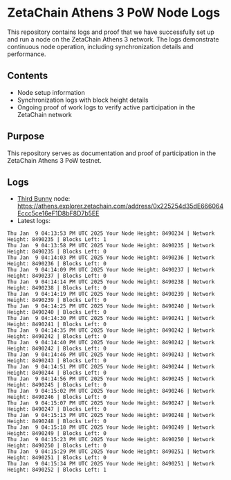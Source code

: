 # ZetaChain Athens 3 PoW Node Logs
This repository contains logs and proof that we have successfully set up and run a node on the ZetaChain Athens 3 network. The logs demonstrate continuous node operation, including synchronization details and performance.

## Contents
- Node setup information
- Synchronization logs with block height details
- Ongoing proof of work logs to verify active participation in the ZetaChain network

## Purpose
This repository serves as documentation and proof of participation in the ZetaChain Athens 3 PoW testnet.

## Logs

- [Third Bunny](https://thirdbunny.xyz/) node: https://athens.explorer.zetachain.com/address/0x225254d35dE666064Eccc5ce16eF1D8bF8D7b5EE
- Latest logs:
```
Thu Jan  9 04:13:53 PM UTC 2025 Your Node Height: 8490234 | Network Height: 8490235 | Blocks Left: 1
Thu Jan  9 04:13:58 PM UTC 2025 Your Node Height: 8490235 | Network Height: 8490235 | Blocks Left: 0
Thu Jan  9 04:14:03 PM UTC 2025 Your Node Height: 8490236 | Network Height: 8490236 | Blocks Left: 0
Thu Jan  9 04:14:09 PM UTC 2025 Your Node Height: 8490237 | Network Height: 8490237 | Blocks Left: 0
Thu Jan  9 04:14:14 PM UTC 2025 Your Node Height: 8490238 | Network Height: 8490238 | Blocks Left: 0
Thu Jan  9 04:14:19 PM UTC 2025 Your Node Height: 8490239 | Network Height: 8490239 | Blocks Left: 0
Thu Jan  9 04:14:25 PM UTC 2025 Your Node Height: 8490240 | Network Height: 8490240 | Blocks Left: 0
Thu Jan  9 04:14:30 PM UTC 2025 Your Node Height: 8490241 | Network Height: 8490241 | Blocks Left: 0
Thu Jan  9 04:14:35 PM UTC 2025 Your Node Height: 8490242 | Network Height: 8490242 | Blocks Left: 0
Thu Jan  9 04:14:40 PM UTC 2025 Your Node Height: 8490242 | Network Height: 8490242 | Blocks Left: 0
Thu Jan  9 04:14:46 PM UTC 2025 Your Node Height: 8490243 | Network Height: 8490243 | Blocks Left: 0
Thu Jan  9 04:14:51 PM UTC 2025 Your Node Height: 8490244 | Network Height: 8490244 | Blocks Left: 0
Thu Jan  9 04:14:56 PM UTC 2025 Your Node Height: 8490245 | Network Height: 8490245 | Blocks Left: 0
Thu Jan  9 04:15:02 PM UTC 2025 Your Node Height: 8490246 | Network Height: 8490246 | Blocks Left: 0
Thu Jan  9 04:15:07 PM UTC 2025 Your Node Height: 8490247 | Network Height: 8490247 | Blocks Left: 0
Thu Jan  9 04:15:13 PM UTC 2025 Your Node Height: 8490248 | Network Height: 8490248 | Blocks Left: 0
Thu Jan  9 04:15:18 PM UTC 2025 Your Node Height: 8490249 | Network Height: 8490249 | Blocks Left: 0
Thu Jan  9 04:15:23 PM UTC 2025 Your Node Height: 8490250 | Network Height: 8490250 | Blocks Left: 0
Thu Jan  9 04:15:29 PM UTC 2025 Your Node Height: 8490251 | Network Height: 8490251 | Blocks Left: 0
Thu Jan  9 04:15:34 PM UTC 2025 Your Node Height: 8490251 | Network Height: 8490252 | Blocks Left: 1
```
